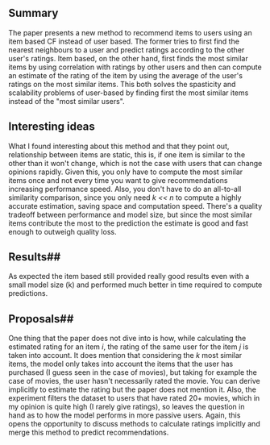 ## Summary 
The paper presents a new method to recommend items to users using an item based CF instead of user based. The former tries to first find the nearest neighbours to a user and predict ratings according to the other user's ratings. Item based, on the other hand, first finds the most similar items by using correlation with ratings by other users and then can compute an estimate of the rating of the item by using the average of the user's ratings on the most similar items. This both solves the spasticity and scalability problems of user-based by finding first the most similar items instead of the "most similar users". 

## Interesting ideas
What I found interesting about this method and that they point out, relationship between items are static, this is, if one item is similar to the other than it won't change, which is not the case with users that can change opinions rapidly. Given this, you only have to compute the most similar items once and not every time you want to give recommendations increasing performance speed. Also, you don't have to do an all-to-all similarity comparison, since you only need *k << n* to compute a highly accurate estimation, saving space and computation speed. 
There's a quality tradeoff between performance and model size, but since the most similar items contribute the most to the prediction the estimate is good and fast enough to outweigh quality loss.

## Results##
As expected the item based still provided really good results even with a small model size (k) and performed much better in time required to compute predictions.

## Proposals##
One thing that the paper does not dive into is how, while calculating the estimated rating for an item *i*, the rating of the same user for the item *j* is taken into account. It does mention that considering the *k* most similar items, the model only takes into account the items that the user has purchased (I guess seen in the case of movies), but taking for example the case of movies, the user hasn't necessarily rated the movie. You can derive implicitly to estimate the rating but the paper does not mention it. Also, the experiment filters the dataset to users that have rated 20+ movies, which in my opinion is quite high (I rarely give ratings), so leaves the question in hand as to how the model performs in more passive users. Again, this opens the opportunity to discuss methods to calculate ratings implicitly and merge this method to predict recommendations. 

